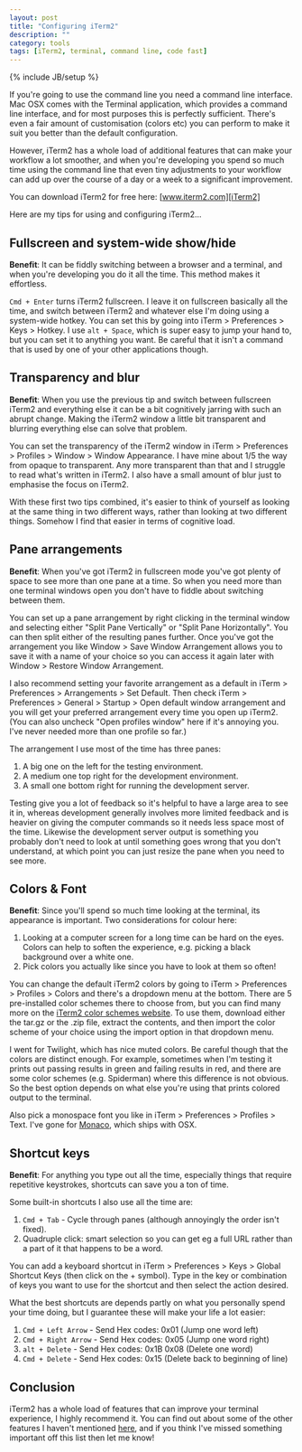 ```yaml
---
layout: post
title: "Configuring iTerm2"
description: ""
category: tools
tags: [iTerm2, terminal, command line, code fast]
---
```

{% include JB/setup %}

If you're going to use the command line you need a command line interface. Mac OSX comes with the Terminal application, which provides a command line interface, and for most purposes this is perfectly sufficient. There's even a fair amount of customisation (colors etc) you can perform to make it suit you better than the default configuration.

However, iTerm2 has a whole load of additional features that can make your workflow a lot smoother, and when you're developing you spend so much time using the command line that even tiny adjustments to your workflow can add up over the course of a day or a week to a significant improvement.

You can download iTerm2 for free here: [www.iterm2.com][iTerm2]

Here are my tips for using and configuring iTerm2...

## Fullscreen and system-wide show/hide

**Benefit**: It can be fiddly switching between a browser and a terminal, and when you're developing you do it all the time. This method makes it effortless.

`Cmd + Enter` turns iTerm2 fullscreen. I leave it on fullscreen basically all the time, and switch between iTerm2 and whatever else I'm doing using a system-wide hotkey. You can set this by going into iTerm > Preferences > Keys > Hotkey. I use `alt + Space`, which is super easy to jump your hand to, but you can set it to anything you want. Be careful that it isn't a command that is used by one of your other applications though.

## Transparency and blur

**Benefit**: When you use the previous tip and switch between fullscreen iTerm2 and everything else it can be a bit cognitively jarring with such an abrupt change. Making the iTerm2 window a little bit transparent and blurring everything else can solve that problem.

You can set the transparency of the iTerm2 window in iTerm > Preferences > Profiles > Window > Window Appearance. I have mine about 1/5 the way from opaque to transparent. Any more transparent than that and I struggle to read what's written in iTerm2. I also have a small amount of blur just to emphasise the focus on iTerm2.

With these first two tips combined, it's easier to think of yourself as looking at the same thing in two different ways, rather than looking at two different things. Somehow I find that easier in terms of cognitive load.

## Pane arrangements

**Benefit**: When you've got iTerm2 in fullscreen mode you've got plenty of space to see more than one pane at a time. So when you need more than one terminal windows open you don't have to fiddle about switching between them.

You can set up a pane arrangement by right clicking in the terminal window and selecting either "Split Pane Vertically" or "Split Pane Horizontally". You can then split either of the resulting panes further. Once you've got the arrangement you like Window > Save Window Arrangement allows you to save it with a name of your choice so you can access it again later with Window > Restore Window Arrangement.

I also recommend setting your favorite arrangement as a default in iTerm > Preferences > Arrangements > Set Default. Then check iTerm > Preferences > General > Startup > Open default window arrangement and you will get your preferred arrangement every time you open up iTerm2. (You can also uncheck "Open profiles window" here if it's annoying you. I've never needed more than one profile so far.)

The arrangement I use most of the time has three panes:

1. A big one on the left for the testing environment.
2. A medium one top right for the development environment.
3. A small one bottom right for running the development server.

Testing give you a lot of feedback so it's helpful to have a large area to see it in, whereas development generally involves more limited feedback and is heavier on giving the computer commands so it needs less space most of the time. Likewise the development server output is something you probably don't need to look at until something goes wrong that you don't understand, at which point you can just resize the pane when you need to see more.

## Colors & Font

**Benefit**: Since you'll spend so much time looking at the terminal, its appearance is important. Two considerations for colour here:

1. Looking at a computer screen for a long time can be hard on the eyes. Colors can help to soften the experience, e.g. picking a black background over a white one.
2. Pick colors you actually like since you have to look at them so often!

You can change the default iTerm2 colors by going to iTerm > Preferences > Profiles > Colors and there's a dropdown menu at the bottom. There are 5 pre-installed color schemes there to choose from, but you can find many more on the [iTerm2 color schemes website]. To use them, download either the tar.gz or the .zip file, extract the contents, and then import the color scheme of your choice using the import option in that dropdown menu.

I went for Twilight, which has nice muted colors. Be careful though that the colors are distinct enough. For example, sometimes when I'm testing it prints out passing results in green and failing results in red, and there are some color schemes (e.g. Spiderman) where this difference is not obvious. So the best option depends on what else you're using that prints colored output to the terminal.

Also pick a monospace font you like in iTerm > Preferences > Profiles > Text. I've gone for [Monaco], which ships with OSX.

## Shortcut keys

**Benefit**: For anything you type out all the time, especially things that require repetitive keystrokes, shortcuts can save you a ton of time.

Some built-in shortcuts I also use all the time are:

1. `Cmd + Tab` - Cycle through panes (although annoyingly the order isn't fixed).
1. Quadruple click: smart selection so you can get eg a full URL rather than a part of it that happens to be a word.

You can add a keyboard shortcut in iTerm > Preferences > Keys > Global Shortcut Keys (then click on the + symbol). Type in the key or combination of keys you want to use for the shortcut and then select the action desired.

What the best shortcuts are depends partly on what you personally spend your time doing, but I guarantee these will make your life a lot easier:

1. `Cmd + Left Arrow` - Send Hex codes: 0x01 (Jump one word left)
1. `Cmd + Right Arrow` - Send Hex codes: 0x05 (Jump one word right)
1. `alt + Delete` - Send Hex codes: 0x1B 0x08 (Delete one word)
1. `Cmd + Delete` - Send Hex codes: 0x15 (Delete back to beginning of line)

## Conclusion

iTerm2 has a whole load of features that can improve your terminal experience, I highly recommend it. You can find out about some of the other features I haven't mentioned [here][iTerm2 benefits], and if you think I've missed something important off this list then let me know!


[iTerm2]: https://www.iterm2.com/
[iTerm2 color schemes website]: http://iterm2colorschemes.com/
[Monaco]: https://en.wikipedia.org/wiki/Monaco_(typeface)
[iTerm2 benefits]: https://www.iterm2.com/documentation-highlights.html